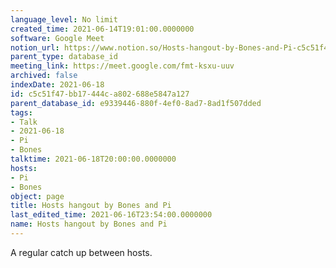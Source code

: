 ```yaml
---
language_level: No limit
created_time: 2021-06-14T19:01:00.0000000
software: Google Meet
notion_url: https://www.notion.so/Hosts-hangout-by-Bones-and-Pi-c5c51f47bb17444ca802688e5847a127
parent_type: database_id
meeting_link: https://meet.google.com/fmt-ksxu-uuv
archived: false
indexDate: 2021-06-18
id: c5c51f47-bb17-444c-a802-688e5847a127
parent_database_id: e9339446-880f-4ef0-8ad7-8ad1f507dded
tags:
- Talk
- 2021-06-18
- Pi
- Bones
talktime: 2021-06-18T20:00:00.0000000
hosts:
- Pi
- Bones
object: page
title: Hosts hangout by Bones and Pi
last_edited_time: 2021-06-16T23:54:00.0000000
name: Hosts hangout by Bones and Pi
---
```


A regular catch up between hosts.


